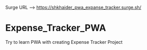 Surge URL --> https://shkhaider_pwa_expanse_tracker.surge.sh/

# Expense_Tracker_PWA
Try to learn PWA with creating Expense Tracker Project
